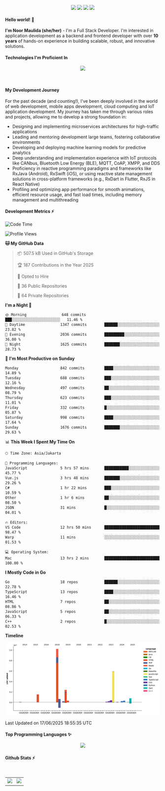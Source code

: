 <p align="center">
  <img src="https://dev.discordprofiles.me/badge/status/814439552055771206?simple=true">
  <img src="https://dev.discordprofiles.me/badge/playing/814439552055771206">
  <img src="https://dev.discordprofiles.me/badge/vscode/814439552055771206">
  <img src="https://dev.discordprofiles.me/badge/spotify/814439552055771206">
</p>

#### Hello world! 👋
**I'm Noor Maulida (she/her)** - I'm a Full Stack Developer. I'm interested in application development as a backend and frontend developer with over **10 years** of hands-on experience in building scalable, robust, and innovative solutions.

#### Technologies I'm Proficient In
<p align="center">
  <img src="https://skillicons.dev/icons?i=go,laravel,nodejs,vue,react,flutter,python,mongodb,docker,aws,gcp" />
</p>
<br>

#### My Development Journey
For the past decade (and counting!), I've been deeply involved in the world of web development, mobile apps development, cloud computing and IoT application development. My journey has taken me through various roles and projects, allowing me to develop a strong foundation in:

* Designing and implementing microservices architectures for high-traffic applications
* Leading and mentoring development large teams, fostering collaborative environments
* Developing and deploying machine learning models for predictive analytics
* Deep understanding and implementation experience with IoT protocols like CANbus, Bluetooth Low Energy (BLE), MQTT, CoAP, XMPP, and DDS
* Proficiency in reactive programming paradigms and frameworks like RxJava (Android), RxSwift (iOS), or using reactive state management solutions in cross-platform frameworks (e.g., RxDart in Flutter, RxJS in React Native)
* Profiling and optimizing app performance for smooth animations, efficient resource usage, and fast load times, including memory management and multithreading

#### Development Metrics ⚡
<!--START_SECTION:waka-->
![Code Time](http://img.shields.io/badge/Code%20Time-1%2C087%20hrs%2026%20mins-blue)

![Profile Views](http://img.shields.io/badge/Profile%20Views-0-blue)

**🐱 My GitHub Data** 

> 📦 507.5 kB Used in GitHub's Storage 
 > 
> 🏆 187 Contributions in the Year 2025
 > 
> 💼 Opted to Hire
 > 
> 📜 36 Public Repositories 
 > 
> 🔑 64 Private Repositories 
 > 
**I'm a Night 🦉** 

```text
🌞 Morning                648 commits         ███░░░░░░░░░░░░░░░░░░░░░░   11.46 % 
🌆 Daytime                1347 commits        ██████░░░░░░░░░░░░░░░░░░░   23.82 % 
🌃 Evening                2036 commits        █████████░░░░░░░░░░░░░░░░   36.00 % 
🌙 Night                  1625 commits        ███████░░░░░░░░░░░░░░░░░░   28.73 % 
```
📅 **I'm Most Productive on Sunday** 

```text
Monday                   842 commits         ████░░░░░░░░░░░░░░░░░░░░░   14.89 % 
Tuesday                  688 commits         ███░░░░░░░░░░░░░░░░░░░░░░   12.16 % 
Wednesday                497 commits         ██░░░░░░░░░░░░░░░░░░░░░░░   08.79 % 
Thursday                 623 commits         ███░░░░░░░░░░░░░░░░░░░░░░   11.01 % 
Friday                   332 commits         █░░░░░░░░░░░░░░░░░░░░░░░░   05.87 % 
Saturday                 998 commits         ████░░░░░░░░░░░░░░░░░░░░░   17.64 % 
Sunday                   1676 commits        ███████░░░░░░░░░░░░░░░░░░   29.63 % 
```


📊 **This Week I Spent My Time On** 

```text
🕑︎ Time Zone: Asia/Jakarta

💬 Programming Languages: 
JavaScript               5 hrs 57 mins       ███████████░░░░░░░░░░░░░░   45.77 % 
Vue.js                   3 hrs 48 mins       ███████░░░░░░░░░░░░░░░░░░   29.26 % 
C#                       1 hr 22 mins        ███░░░░░░░░░░░░░░░░░░░░░░   10.59 % 
Other                    1 hr 6 mins         ██░░░░░░░░░░░░░░░░░░░░░░░   08.50 % 
JSON                     31 mins             █░░░░░░░░░░░░░░░░░░░░░░░░   04.01 % 

🔥 Editors: 
VS Code                  12 hrs 50 mins      █████████████████████████   98.47 % 
Warp                     11 mins             ░░░░░░░░░░░░░░░░░░░░░░░░░   01.53 % 

💻 Operating System: 
Mac                      13 hrs 2 mins       █████████████████████████   100.00 % 
```

**I Mostly Code in Go** 

```text
Go                       18 repos            ██████░░░░░░░░░░░░░░░░░░░   22.78 % 
TypeScript               13 repos            ████░░░░░░░░░░░░░░░░░░░░░   16.46 % 
HTML                     7 repos             ██░░░░░░░░░░░░░░░░░░░░░░░   08.86 % 
JavaScript               5 repos             ██░░░░░░░░░░░░░░░░░░░░░░░   06.33 % 
C++                      2 repos             █░░░░░░░░░░░░░░░░░░░░░░░░   02.53 % 
```



**Timeline**

![Lines of Code chart](https://raw.githubusercontent.com/noormaulida/noormaulida/main/assets/bar_graph.png)


 Last Updated on 17/06/2025 18:55:35 UTC
<!--END_SECTION:waka-->

#### Top Programming Languages ✨
<p align="center">
  <img src="https://api.githubtrends.io/user/svg/noormaulida/langs?time_range=one_year&include_private=true&compact=true&theme=dark" />
</p>

#### Github Stats ⚡
<p align="center">
  <table>
    <tr>
      <td>
        <img src="https://github-readme-streak-stats.herokuapp.com?user=noormaulida&theme=react&hide_border=true&mode=weekly" height="180" />
      </td>
      <td>
        <img src="https://github-readme-stats.vercel.app/api?username=noormaulida&theme=react&count_private=true&hide_border=true&line_height=20" height="180"/>
      </td>
    </tr>
</p>
<br>
